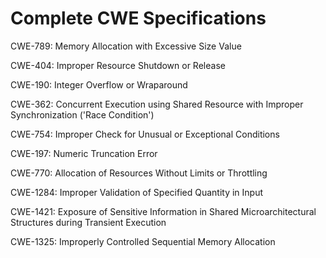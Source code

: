 

# Complete CWE Specifications

CWE-789: Memory Allocation with Excessive Size Value

CWE-404: Improper Resource Shutdown or Release

CWE-190: Integer Overflow or Wraparound

CWE-362: Concurrent Execution using Shared Resource with Improper Synchronization ('Race Condition')

CWE-754: Improper Check for Unusual or Exceptional Conditions

CWE-197: Numeric Truncation Error

CWE-770: Allocation of Resources Without Limits or Throttling

CWE-1284: Improper Validation of Specified Quantity in Input

CWE-1421: Exposure of Sensitive Information in Shared Microarchitectural Structures during Transient Execution

CWE-1325: Improperly Controlled Sequential Memory Allocation